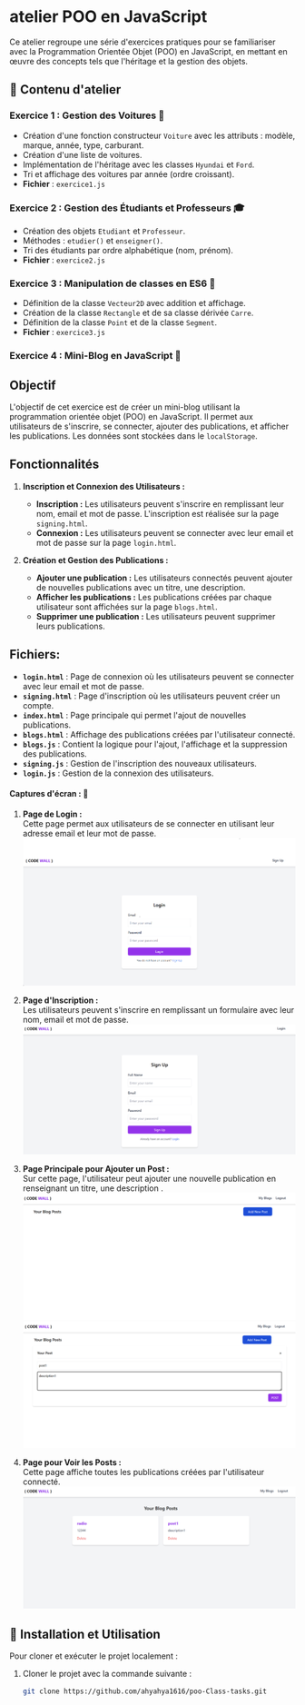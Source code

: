 # atelier POO en JavaScript

Ce atelier regroupe une série d'exercices pratiques pour se familiariser avec la Programmation Orientée Objet (POO) en JavaScript, en mettant en œuvre des concepts tels que l'héritage et la gestion des objets.

## 📌 Contenu d'atelier

### Exercice 1 : Gestion des Voitures 🚗
- Création d'une fonction constructeur `Voiture` avec les attributs : modèle, marque, année, type, carburant.
- Création d'une liste de voitures.
- Implémentation de l'héritage avec les classes `Hyundai` et `Ford`.
- Tri et affichage des voitures par année (ordre croissant).
- **Fichier** : `exercice1.js`

### Exercice 2 : Gestion des Étudiants et Professeurs 🎓
- Création des objets `Etudiant` et `Professeur`.
- Méthodes : `etudier()` et `enseigner()`.
- Tri des étudiants par ordre alphabétique (nom, prénom).
- **Fichier** : `exercice2.js`

### Exercice 3 : Manipulation de classes en ES6 🔢
- Définition de la classe `Vecteur2D` avec addition et affichage.
- Création de la classe `Rectangle` et de sa classe dérivée `Carre`.
- Définition de la classe `Point` et de la classe `Segment`.
- **Fichier** : `exercice3.js`

### Exercice 4 : Mini-Blog en JavaScript 📝
## Objectif

L'objectif de cet exercice est de créer un mini-blog utilisant la programmation orientée objet (POO) en JavaScript. Il permet aux utilisateurs de s'inscrire, se connecter, ajouter des publications, et afficher les publications. Les données sont stockées dans le `localStorage`.

## Fonctionnalités

1. **Inscription et Connexion des Utilisateurs :**
   - **Inscription :** Les utilisateurs peuvent s'inscrire en remplissant leur nom, email et mot de passe. L'inscription est réalisée sur la page `signing.html`.
   - **Connexion :** Les utilisateurs peuvent se connecter avec leur email et mot de passe sur la page `login.html`.

2. **Création et Gestion des Publications :**
   - **Ajouter une publication :** Les utilisateurs connectés peuvent ajouter de nouvelles publications avec un titre, une description.
   - **Afficher les publications :** Les publications créées par chaque utilisateur sont affichées sur la page `blogs.html`.
   - **Supprimer une publication :** Les utilisateurs peuvent supprimer leurs publications.

## Fichiers:

- **`login.html`** : Page de connexion où les utilisateurs peuvent se connecter avec leur email et mot de passe.
- **`signing.html`** : Page d'inscription où les utilisateurs peuvent créer un compte.
- **`index.html`** : Page principale qui permet l'ajout de nouvelles publications.
- **`blogs.html`** : Affichage des publications créées par l'utilisateur connecté.
- **`blogs.js`** : Contient la logique pour l'ajout, l'affichage et la suppression des publications.
- **`signing.js`** : Gestion de l'inscription des nouveaux utilisateurs.
- **`login.js`** : Gestion de la connexion des utilisateurs.


####  Captures d'écran : 📸

1. **Page de Login :**  
   Cette page permet aux utilisateurs de se connecter en utilisant leur adresse email et leur mot de passe.  
   ![Page de Login](images/loging.png)

2. **Page d'Inscription :**  
   Les utilisateurs peuvent s'inscrire en remplissant un formulaire avec leur nom, email et mot de passe.  
   ![Page d'Inscription](images/sign.png)

3. **Page Principale pour Ajouter un Post :**  
   Sur cette page, l'utilisateur peut ajouter une nouvelle publication en renseignant un titre, une description .
   ![Page Principale pour Ajouter un Post - Vue 2](images/principal.png)
   ![Page Principale pour Ajouter un Post - Vue 1](images/post.png) 

4. **Page pour Voir les Posts :**  
   Cette page affiche toutes les publications créées par l'utilisateur connecté.
   ![Page de Voir les Posts](images/blogs.png)




## 🚀 Installation et Utilisation

Pour cloner et exécuter le projet localement :

1. Cloner le projet avec la commande suivante :
   ```bash
   git clone https://github.com/ahyahya1616/poo-Class-tasks.git
